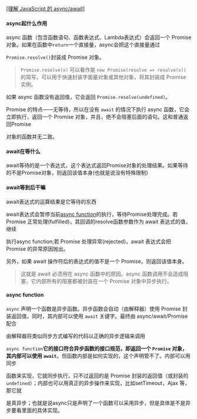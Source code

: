 [[理解 JavaScript 的 async/await]](https://segmentfault.com/a/1190000007535316)

#### async起什么作用

async 函数（包含函数语句、函数表达式、Lambda表达式）会返回一个 Promise 对象。如果在函数中`return`一个直接量，async会把这个直接量通过

`Promise.resolve()`封装成 Promise 对象。

> `Promise.resolve(x)` 可以看作是 `new Promise(resolve => resolve(x))` 的简写，可以用于快速封装字面量对象或其他对象，将其封装成 Promise 实例。

如果 async 函数没有返回值，它会返回 `Promise.resolve(undefined)`。

Promise 的特点——无等待，所以在没有 `await` 的情况下执行 async 函数，它会立即执行，返回一个 Promise 对象，并且，绝不会阻塞后面的语句。这和普通返回Promise

对象的函数并无二致。

#### await在等什么

await等待的是一个表达式，这个表达式返回Promise对象的处理结果。如果等待的不是Promise对象，则返回该值本身(也就是说没有特殊限制)

#### await等到后干嘛

await表达式的运算结果是它等待的东西

await表达式会暂停当前[async function](https://developer.mozilla.org/zh-CN/docs/Web/JavaScript/Reference/Statements/async_function)的执行，等待Promise处理完成。若 Promise 正常处理(fulfilled)，其回调的resolve函数参数作为 await 表达式的值，继续

执行async function;若 Promise 处理异常(rejected)，await 表达式会把 Promise 的异常原因抛出。

另外，如果 await 操作符后的表达式的值不是一个 Promise，则返回该值本身。

> 这就是 await 必须用在 async 函数中的原因。async 函数调用不会造成阻塞，它内部所有的阻塞都被封装在一个 Promise 对象中异步执行。

#### async function

`async` 声明一个函数是异步函数。异步函数会自动（由解释器）使用 Promise 封装返回值，同时，其内部可以使用 `await` 关键字。最终由 async/await/Promise 配合

由解释器将类似同步方式编写的代码以正确的异步逻辑来调用

`async function`**它的接口符合异步函数的接口规范，即返回一个 `Promise` 对象，其内部可以使用 `await`**。但函数内部是如何实现的，这个声明管不了。内部可以用同步

函数来实现，它就同步执行，只不过返回的是 Promise 封装的返回值（或封装的 `undefined`）；内部也可以用真正的异步操作来实现，比如setTimeout，Ajax 等，那它就

是真异步；也就是说async只是声明了一个函数可以采用异步，但是具体是不是异步要看里面的具体实现。











